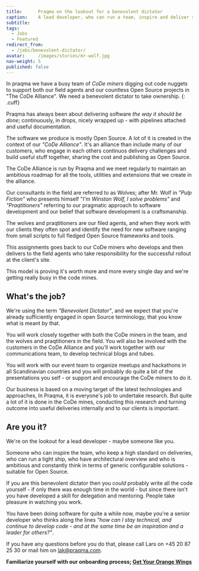 ```yaml
---
title:      Praqma on the lookout for a benevolent dictator
caption:    A lead developer, who can run a team, inspire and deliver software that works
subtitle:
tags:
  - Jobs
  - Featured
redirect_from:
  - /jobs/benevolent-dictator/
avatar:     /images/stories/mr-wolf.jpg
nav-weight: 5
published: false
---
```


In praqma we have a busy team of _CoDe miners_ digging out code nuggets to support both our field agents and our countless Open Source projects in "The CoDe Alliance". We need a benevolent dictator to take ownership.
{: .cuff}

<!--break-->

Praqma has always been about delivering software _the way it should be done_; continuously, in drops, nicely wrapped up - with pipelines attached and useful documentation.

The software we produce is mostly Open Source. A lot of it is created in the context of our _"CoDe Alliance"_. It's an alliance than include many of our  customers, who engage in each others continuos delivery challenges and build useful stuff together, sharing the cost and publishing as Open Source.

The CoDe Alliance is run by Praqma and we meet regularly to maintain an ambitious roadmap for all the tools, utilities and extensions that we create in the alliance.

Our consultants in the field are referred to as Wolves; after Mr. Wolf in _"Pulp Fiction"_ who presents himself "_I'm Winston Wolf, I solve problems"_ and _"Praqtitioners"_ referring to our pragmatic approach to software development and our belief that software development is a craftsmanship.

The wolves and praqtitioners are our filed agents, and when they work with our clients they often spot and identify the need for new software ranging from small scripts to full fledged Open Source frameworks and tools.

This assignments goes back to our CoDe miners who develops and then delivers to the field agents who take responsibility for the successful rollout at the client's site.

This model is proving it's worth more and more every single day and we're getting really busy in the code mines.

## What's the job?

We're using the term _"Benevolent Dictator"_, and we expect that you're already sufficiently engaged in open Source terminology, that you know what is meant by that.

You will work closely together with both the CoDe miners in the team, and the wolves and praqtitioners in the field. You will also be involved with the customers in the CoDe Alliance and you'll work together with our communications team, to develop technical blogs and tubes.

You will work with our event team to organize meetups and hackathons in all Scandinavian countries and you will probably do quite a bit of the presentations you self - or support and encourage the CoDe miners to do it.

Our business is based on a moving target of the latest technologies and approaches, In Praqma, it is everyone's job to undertake research. But quite a lot of it is done in the CoDe mines, conducting this research and turning outcome into useful deliveries internally and to our clients is important.

## Are you it?

We're on the lookout for a lead developer - maybe someone like you.

Someone who can inspire the team, who keep a high standard on deliveries, who can run a tight ship, who have architectural overview and who is ambitious and constantly think in terms of generic configurable solutions - suitable for Open Source.

If you are this benevolent dictator then you _could_ probably write all the code yourself - if only there was enough time in the world - but since there isn't you have developed a skill for delegation and mentoring. People take pleasure in watching you work.

You have been doing software for quite a while now, maybe you're a senior developer who thinks along the lines _"how can I stay technical, and continue to develop code - and at the same time be an inspiration and a leader for others?"_.

If you have any questions before you do that, please call Lars on +45 20 87 25 30 or mail him on [lak@praqma.com](mailto:lak@praqma.com).

__Familiarize yourself with our onboarding process; [Get Your Orange Wings](http://www.praqma.com/stories/onboarding/)__
